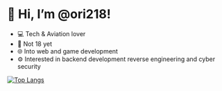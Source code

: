 # 👋 Hi, I’m @ori218!

- 💻 Tech & Aviation lover
- 🔞 Not 18 yet
- 🌐 Into web and game development
- ⚙️ Interested in backend development reverse engineering and cyber security

[![Top Langs](https://github-readme-stats.vercel.app/api/top-langs/?username=ori218&layout=donut&theme=dark)](https://github.com/anuraghazra/github-readme-stats)
